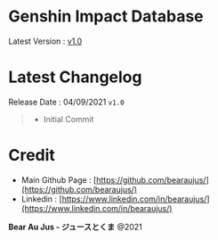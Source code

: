 # Genshin Impact Database
Latest Version : [v1.0](https://github.com/bearaujus/genshin_impact_database/releases/tag/v1.0)

# Latest Changelog
Release Date : 04/09/2021 `v1.0`

> + Initial Commit

# Credit
+ Main Github Page : [https://github.com/bearaujus/](https://github.com/bearaujus/)
+ Linkedin : [https://www.linkedin.com/in/bearaujus/](https://www.linkedin.com/in/bearaujus/)

**Bear Au Jus - ジュースとくま** @2021

